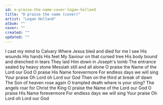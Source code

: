```yaml
---
id: o-praise-the-name-cover-logan-holland
title: "O praise the name (cover)"
artist: "Logan Holland"
album: ""
cover: ""
created: ""
updated: ""
---
```


I cast my mind to Calvary
Where Jesus bled and died for me
I see His wounds His hands His feet
My Saviour on that cursed tree
His body bound and drenched in tears
They laid Him down in Joseph's tomb
The entrance sealed by heavy stone
Messiah still and all alone
O praise the Name of the Lord our God
O praise His Name forevermore
For endless days we will sing Your praise
Oh Lord oh Lord our God
Then on the third at break of dawn
The Son of heaven rose again
O trampled death where is your sting?
The angels roar for Christ the King
O praise the Name of the Lord our God
O praise His Name forevermore
For endless days we will sing Your praise
Oh Lord oh Lord our God